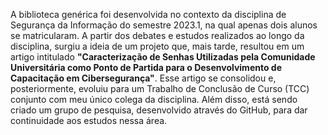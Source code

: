 A biblioteca genérica foi desenvolvida no contexto da disciplina de Segurança da Informação do semestre 2023.1, na qual apenas dois alunos se matricularam. A partir dos debates e estudos realizados ao longo da disciplina, surgiu a ideia de um projeto que, mais tarde, resultou em um artigo intitulado **"Caracterização de Senhas Utilizadas pela Comunidade Universitária como Ponto de Partida para o Desenvolvimento de Capacitação em Cibersegurança"**. Esse artigo se consolidou e, posteriormente, evoluiu para um Trabalho de Conclusão de Curso (TCC) conjunto com meu único colega da disciplina. Além disso, está sendo criado um grupo de pesquisa, desenvolvido através do GitHub, para dar continuidade aos estudos nessa área.
